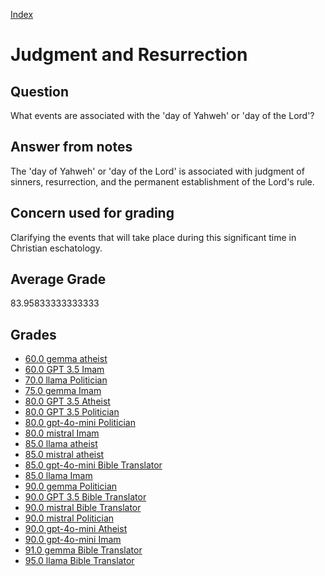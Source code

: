 
[Index](../../index.md)
# Judgment and Resurrection
## Question
What events are associated with the 'day of Yahweh' or 'day of the Lord'?

## Answer from notes
The 'day of Yahweh' or 'day of the Lord' is associated with judgment of sinners, resurrection, and the permanent establishment of the Lord's rule.

## Concern used for grading
Clarifying the events that will take place during this significant time in Christian eschatology.

## Average Grade
83.95833333333333

## Grades
 * [60.0 gemma atheist](../answers/gemma_atheist/Judgment_and_Resurrection.md)
 * [60.0 GPT 3.5 Imam](../answers/GPT_3.5_Imam/Judgment_and_Resurrection.md)
 * [70.0 llama Politician](../answers/llama_Politician/Judgment_and_Resurrection.md)
 * [75.0 gemma Imam](../answers/gemma_Imam/Judgment_and_Resurrection.md)
 * [80.0 GPT 3.5 Atheist](../answers/GPT_3.5_Atheist/Judgment_and_Resurrection.md)
 * [80.0 GPT 3.5 Politician](../answers/GPT_3.5_Politician/Judgment_and_Resurrection.md)
 * [80.0 gpt-4o-mini Politician](../answers/gpt-4o-mini_Politician/Judgment_and_Resurrection.md)
 * [80.0 mistral Imam](../answers/mistral_Imam/Judgment_and_Resurrection.md)
 * [85.0 llama atheist](../answers/llama_atheist/Judgment_and_Resurrection.md)
 * [85.0 mistral atheist](../answers/mistral_atheist/Judgment_and_Resurrection.md)
 * [85.0 gpt-4o-mini Bible Translator](../answers/gpt-4o-mini_Bible_Translator/Judgment_and_Resurrection.md)
 * [85.0 llama Imam](../answers/llama_Imam/Judgment_and_Resurrection.md)
 * [90.0 gemma Politician](../answers/gemma_Politician/Judgment_and_Resurrection.md)
 * [90.0 GPT 3.5 Bible Translator](../answers/GPT_3.5_Bible_Translator/Judgment_and_Resurrection.md)
 * [90.0 mistral Bible Translator](../answers/mistral_Bible_Translator/Judgment_and_Resurrection.md)
 * [90.0 mistral Politician](../answers/mistral_Politician/Judgment_and_Resurrection.md)
 * [90.0 gpt-4o-mini Atheist](../answers/gpt-4o-mini_Atheist/Judgment_and_Resurrection.md)
 * [90.0 gpt-4o-mini Imam](../answers/gpt-4o-mini_Imam/Judgment_and_Resurrection.md)
 * [91.0 gemma Bible Translator](../answers/gemma_Bible_Translator/Judgment_and_Resurrection.md)
 * [95.0 llama Bible Translator](../answers/llama_Bible_Translator/Judgment_and_Resurrection.md)
